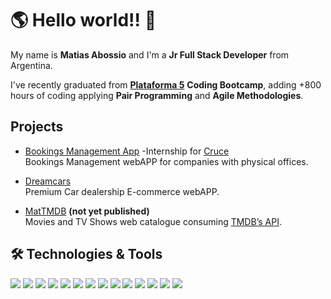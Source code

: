 # 🌎 Hello world!! 👋

My name is **Matias Abossio** and I'm a **Jr Full Stack Developer** from Argentina.

I've recently graduated from [**Plataforma 5**](https://www.plataforma5.la/) **Coding Bootcamp**, adding +800 hours of coding applying **Pair Programming** and **Agile Methodologies**.

## Projects

- [Bookings Management App](https://github.com/Agrossio/bookings) -Internship for [Cruce](https://www.e-cruce.com/)<br/>
  Bookings Management webAPP for companies with physical offices.

- [Dreamcars](https://github.com/Agrossio/dreamcars)<br/>
  Premium Car dealership E-commerce webAPP.

- [MatTMDB](https://github.com/Agrossio/MatTMDB) **(not yet published)** <br/>
  Movies and TV Shows web catalogue consuming [TMDB’s API](https://developers.themoviedb.org/4/getting-started).

## 🛠 Technologies & Tools

 <div align="justify">
    <img src="https://img.shields.io/badge/Next-black?style=for-the-badge&logo=next.js&logoColor=white" />
    <img src="https://img.shields.io/badge/HTML5-E34F26?style=for-the-badge&logo=html5&logoColor=white" />
    <img src="https://img.shields.io/badge/CSS3-1572B6?style=for-the-badge&logo=css3&logoColor=white" />
    <img src="https://img.shields.io/badge/Bootstrap-563D7C?style=for-the-badge&logo=bootstrap&logoColor=white" />
    <img src="https://img.shields.io/badge/JavaScript-F7DF1E?style=for-the-badge&logo=javascript&logoColor=black" />
    <img src="https://img.shields.io/badge/React-20232A?style=for-the-badge&logo=react&logoColor=61DAFB" />
    <img src="https://img.shields.io/badge/Redux-593D88?style=for-the-badge&logo=redux&logoColor=white" />
    <img src="https://img.shields.io/badge/Node.js-43853D?style=for-the-badge&logo=node.js&logoColor=white" />
    <img src="https://img.shields.io/badge/express.js-%23404d59.svg?style=for-the-badge&logo=express&logoColor=%2361DAFB" />
    <img src="https://img.shields.io/badge/sequelize-323330?style=for-the-badge&logo=sequelize&logoColor=blue" />
    <img src="https://img.shields.io/badge/PostgreSQL-316192?style=for-the-badge&logo=postgresql&logoColor=white" />
    <img src="https://img.shields.io/badge/MySQL-005C84?style=for-the-badge&logo=mysql&logoColor=white" />
    <img src="https://img.shields.io/badge/MongoDB-4EA94B?style=for-the-badge&logo=mongodb&logoColor=white" />
    <img src="https://img.shields.io/badge/GitHub-100000?style=for-the-badge&logo=github&logoColor=white" />
</div>

<!--
**Agrossio/Agrossio** is a ✨ _special_ ✨ repository because its `README.md` (this file) appears on your GitHub profile.

Here are some ideas to get you started:

- 🔭 I’m currently working on ...
- 🌱 I’m currently learning ...
- 👯 I’m looking to collaborate on ...
- 🤔 I’m looking for help with ...
- 💬 Ask me about ...
- 📫 How to reach me: ...
- 😄 Pronouns: ...
- ⚡ Fun fact: ...
-->
